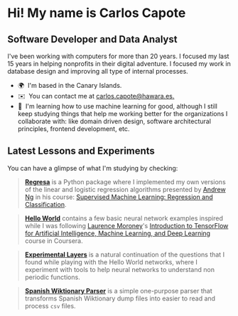 Hi! My name is Carlos Capote
===========================================================================================================================================

Software Developer and Data Analyst
-----------------------------------

I've been working with computers for more than 20 years. I focused my last 15 years in helping nonprofits in their digital adventure. I focused my work in database design and improving all type of internal processes.

*   🌍  I'm based in the Canary Islands.
*   ✉️  You can contact me at [carlos.capote@hawara.es.](mailto:carlos.capote@hawara.es.)
*   🧠  I'm learning how to use machine learning for good, although I still keep studying things that help me working better for the organizations I collaborate with: like domain driven design, software architectural principles, frontend development, etc.

Latest Lessons and Experiments
------------------------------

You can have a glimpse of what I'm studying by checking:

>  **[Regresa](https://github.com/elcapo/regresa)** is a Python package where I implemented my own versions of the linear and logistic regression algorithms presented by [Andrew Ng](https://www.andrewng.org) in his course: [Supervised Machine Learning: Regression and Classification](https://www.coursera.org/learn/machine-learning?specialization=machine-learning-introduction).

>  **[Hello World](https://github.com/elcapo/hello_world)** contains a few basic neural network examples inspired while I was following [Laurence Moroney](lmoroney)'s [Introduction to TensorFlow for Artificial Intelligence, Machine Learning, and Deep Learning](https://www.coursera.org/learn/introduction-tensorflow/home/info) course in Coursera.

>  **[Experimental Layers](https://github.com/elcapo/experimental_layers)** is a natural continuation of the questions that I found while playing with the Hello World networks, where I experiment with tools to help neural networks to understand non periodic functions.

> **[Spanish Wiktionary Parser](https://github.com/elcapo/eswiktionary_parser)** is a simple one-purpose parser that transforms Spanish Wiktionary dump files into easier to read and process `csv` files.
